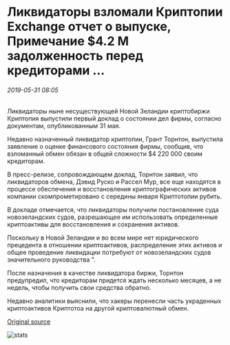 # Ликвидаторы взломали Криптопии Exchange отчет о выпуске, Примечание $4.2 M задолженность перед кредиторами ...

###### 2019-05-31 08:05

Ликвидаторы ныне несуществующей Новой Зеландии криптобиржи Криптопия выпустили первый доклад о состоянии дел фирмы, согласно документам, опубликованным 31 мая.

Недавно назначенный ликвидатор криптопии, Грант Торнтон, выпустила заявление о оценке финансового состояния фирмы, сообщив, что взломанный обмен обязан в общей сложности $4 220 000 своим кредиторам.

В пресс-релизе, сопровождающем доклад, Торнтон заявил, что ликвидаторов обмена, Дэвид Руско и Рассел Мур, все еще находятся в процессе обеспечения и восстановления криптографических активов компании скомпрометировано с середины января Криптотопии рубить.

В докладе отмечается, что ликвидаторы получили постановление суда новозеландских судов, разрешающее им использовать определенные криптоактивы для восстановления и сохранения активов.

Поскольку в Новой Зеландии и во всем мире нет юридического прецедента в отношении криптоактивов, распределение этих активов и общее проведение ликвидации потребуют от новозеландских судов значительного руководства ".

После назначения в качестве ликвидатора биржи, Торнтон предупредил, что кредиторам придется ждать несколько месяцев, а не недель, чтобы получить свои средства обратно.

Недавно аналитики выяснили, что хакеры перенесли часть украденных криптоактивов Криптотоа на другой криптовалютный обмен.

[Original source](https://cointelegraph.com/news/liquidators-of-hacked-cryptopia-exchange-release-report-note-42m-owed-to-creditors)

![stats](https://c.statcounter.com/11760860/0/a89fa40b/1/ "stats")